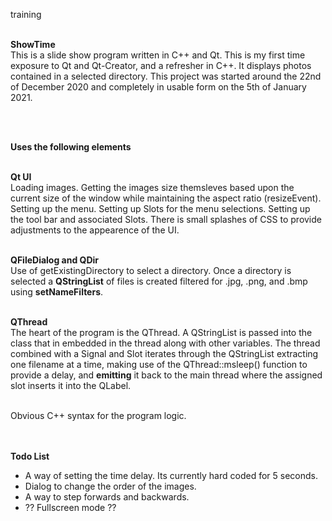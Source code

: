 training<br /><br />

<b>ShowTime</b><br />
This is a slide show program written in C++ and Qt. This is my first time exposure to Qt and Qt-Creator, and a refresher in C++. It displays photos contained in a selected directory. This project was started around the 22nd of December 2020 and completely in usable form on the 5th of January 2021.

<br /><br />

<b>Uses the following elements</b><br /><br />

<b>Qt UI</b><br />
Loading images. Getting the images size themsleves based upon the current size of the window while maintaining the aspect ratio (resizeEvent). Setting up the menu. Setting up Slots for the menu selections. Setting up the tool bar and associated Slots. There is small splashes of CSS to provide adjustments to the appearence of the UI.<br /><br />

<b>QFileDialog and QDir</b><br />
Use of getExistingDirectory to select a directory. Once a directory is selected a <b>QStringList</b> of files is created filtered for .jpg, .png, and .bmp using <b>setNameFilters</b>.<br /><br />

<b>QThread</b><br />
The heart of the program is the QThread. A QStringList is passed into the class that in embedded in the thread along with other variables. The thread combined with a Signal and Slot iterates through the QStringList extracting one filename at a time, making use of the QThread::msleep() function to provide a delay, and <b>emitting</b> it back to the main thread where the assigned slot inserts it into the QLabel. <br /><br />

Obvious C++ syntax for the program logic.<br /><br /><br />

<b>Todo List</b><br />
<ul>
<li>A way of setting the time delay. Its currently hard coded for 5 seconds.</li>
<li>Dialog to change the order of the images.</li>
<li>A way to step forwards and backwards. </li>
<li>?? Fullscreen mode ??</li>
</ul>
